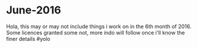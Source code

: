 # June-2016

Hola, this may or may not include things i work on in the 6th month of 2016.
Some licences granted some not, more indo will follow once i'll know the finer details
#yolo
